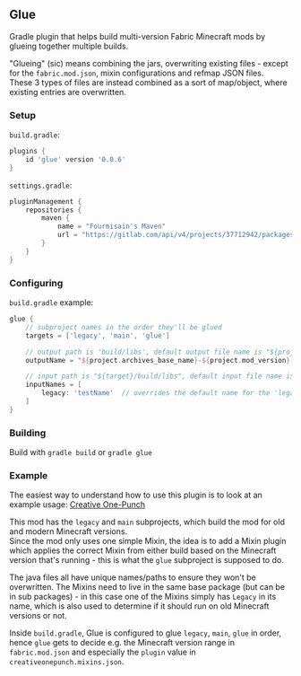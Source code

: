 ## Glue

Gradle plugin that helps build multi-version Fabric Minecraft mods by glueing together multiple builds.

"Glueing" (sic) means combining the jars, overwriting existing files - except for the `fabric.mod.json`, mixin configurations and refmap JSON files.  
These 3 types of files are instead combined as a sort of map/object, where existing entries are overwritten.

### Setup

`build.gradle`:

```groovy
plugins {
    id 'glue' version '0.0.6'
}
```

`settings.gradle`:
```groovy
pluginManagement {
    repositories {
        maven {
            name = "Fourmisain's Maven"
            url = "https://gitlab.com/api/v4/projects/37712942/packages/maven"
        }
    }
}
```

### Configuring

`build.gradle` example:
```groovy
glue {
    // subproject names in the order they'll be glued
    targets = ['legacy', 'main', 'glue']

    // output path is 'build/libs', default output file name is "${project.archives_base_name}-${project.mod_version}"
    outputName = "${project.archives_base_name}-${project.mod_version}-universal"

    // input path is "${target}/build/libs", default input file name is "${subproject.archives_base_name}-${subproject.mod_version}"
    inputNames = [
        legacy: 'testName'  // overrides the default name for the 'legacy' target
    ]
}
```

### Building

Build with `gradle build` or `gradle glue`

### Example

The easiest way to understand how to use this plugin is to look at an example usage: [Creative One-Punch](https://github.com/Fourmisain/CreativeOnePunch)

This mod has the `legacy` and `main` subprojects, which build the mod for old and modern Minecraft versions.  
Since the mod only uses one simple Mixin, the idea is to add a Mixin plugin which applies the correct Mixin from either build based on the Minecraft version that's running - this is what the `glue` subproject is supposed to do.

The java files all have unique names/paths to ensure they won't be overwritten. The Mixins need to live in the same base package (but can be in sub packages) - in this case one of the Mixins simply has `Legacy` in its name,  which is also used to determine if it should run on old Minecraft versions or not.

Inside `build.gradle`, Glue is configured to glue `legacy`, `main`, `glue` in order, hence `glue` gets to decide e.g. the Minecraft version range in `fabric.mod.json` and especially the `plugin` value in `creativeonepunch.mixins.json`.